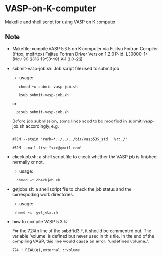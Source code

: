 # VASP-on-K-computer
Makefile and shell script for using VASP on K computer

## Note 
* Makefile: compile VASP 5.3.5 on K-computer via Fujitsu Fortran Compiler (frtpx, mpifrtpx)
   Fujitsu Fortran Driver Version 1.2.0 P-id: L30000-14 (Nov 30 2016 13:50:48) K-1.2.0-22)

* submit-vasp-job.sh: Job script file used to submit job
   - usage: 
   ```
      chmod +x submit-vasp-job.sh
  
      ksub submit-vasp-job.sh
   ```
          
      or
    ```    
      pjsub submit-vasp-job.sh
    ```      

   Before job submission, some lines need to be modified in submit-vasp-job.sh accordingly, e.g.
   ```
   
   #PJM --stgin "rank=*../../../bin/vasp535_std   %r:./"
   
   #PJM --mail-list "xxx@gmail.com"
   ```

* checkjob.sh: a shell script file to check whether the VASP job is finished normally or not.

  - usage: 
  ```
    chmod +x checkjob.sh
  ```
* getjobs.sh: a shell script file to check the job status and the correspoding work directories.

   - usage: 
   ```
    chmod +x  getjobs.sh
   ```
* how to compile VASP 5.3.5:

   For the 724th line of the subdftd3.F, it should be commented out. The variable 'volume' is defined but never used in this file. In the end of the compiling VASP, this line would cause an error: 'undefined  volume_'.
   ```
   724 ! REAL(q),external ::volume
   ```
